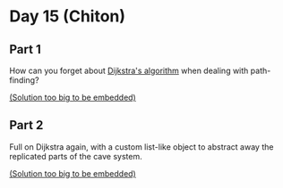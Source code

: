 # Day 15 (Chiton)

## Part 1

How can you forget about [Dijkstra's algorithm][1] when dealing with path-finding?

[\(Solution too big to be embedded\)](solution.py)

## Part 2

Full on Dijkstra again, with a custom list-like object to abstract away the replicated
parts of the cave system.

[\(Solution too big to be embedded\)](solution.py)

[1]: https://en.wikipedia.org/wiki/Dijkstra%27s_algorithm
